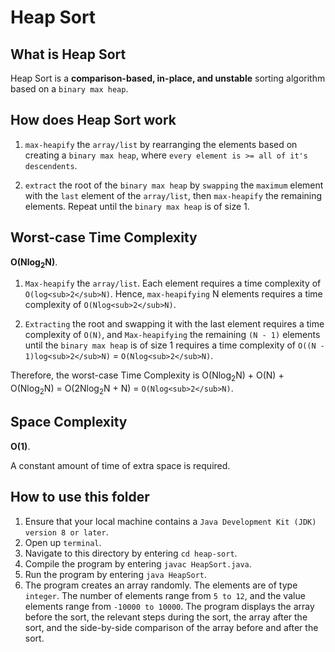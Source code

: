 # Heap Sort

## What is Heap Sort
Heap Sort is a **comparison-based, in-place, and unstable** sorting algorithm based on a `binary max heap`.

## How does Heap Sort work
1. `max-heapify` the `array/list` by rearranging the elements based on creating a `binary max heap`, where `every element is >= all of it's descendents`.

2. `extract` the root of the `binary max heap` by `swapping` the `maximum` element with the `last` element of the `array/list`, then `max-heapify` the remaining elements. Repeat until the `binary max heap` is of size 1.

## Worst-case Time Complexity
**O(Nlog<sub>2</sub>N)**.

1. `Max-heapify` the `array/list`. Each element requires a time complexity of `O(log<sub>2</sub>N)`. Hence, `max-heapifying` N elements requires a time complexity of `O(Nlog<sub>2</sub>N)`.

2. `Extracting` the root and swapping it with the last element requires a time complexity of `O(N)`, and `Max-heapifying` the remaining `(N - 1)` elements until the `binary max heap` is of size 1 requires a time complexity of `O((N - 1)log<sub>2</sub>N)` = `O(Nlog<sub>2</sub>N)`.

Therefore, the worst-case Time Complexity is O(Nlog<sub>2</sub>N) + O(N) + O(Nlog<sub>2</sub>N) = O(2Nlog<sub>2</sub>N + N) = `O(Nlog<sub>2</sub>N)`.

## Space Complexity
**O(1)**.

A constant amount of time of extra space is required.

## How to use this folder
1. Ensure that your local machine contains a `Java Development Kit (JDK) version 8 or later`.
2. Open up `terminal`.
3. Navigate to this directory by entering `cd heap-sort`.
4. Compile the program by entering `javac HeapSort.java`.
5. Run the program by entering `java HeapSort`.
6. The program creates an array randomly. The elements are of type `integer`. The number of elements range from `5 to 12`, and the value elements range from `-10000 to 10000`. The program displays the array before the sort, the relevant steps during the sort, the array after the sort, and the side-by-side comparison of the array before and after the sort.
